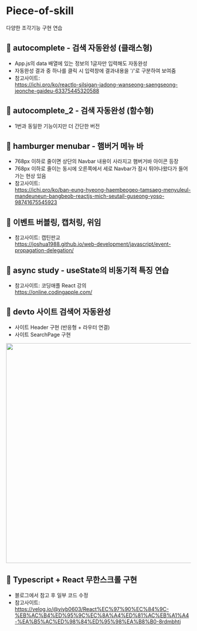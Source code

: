 # Piece-of-skill

다양한 조각기능 구현 연습

## 🍕 autocomplete - 검색 자동완성 (클래스형) <br/>
   * App.js의 data 배열에 있는 정보의 1글자만 입력해도 자동완성
   * 자동완성 결과 중 하나를 클릭 시 입력창에 결과내용을 '/'로 구분하여 보여줌 <br/> 
   * 참고사이트: <br/>
   https://ichi.pro/ko/reactlo-silsigan-jadong-wanseong-saengseong-jeonche-gaideu-63375445320588
   
## 🍟 autocomplete_2 - 검색 자동완성 (함수형) <br/>
   * 1번과 동일한 기능이지만 더 간단한 버전

## 🍔 hamburger menubar - 햄버거 메뉴 바 <br/>
   * 768px 이하로 줄이면 상단의 Navbar 내용이 사라지고 햄버거바 아이콘 등장
   * 768px 이하로 줄이는 동시에 오른쪽에서 세로 Navbar가 잠시 튀어나왔다가 들어가는 현상 있음   
   * 참고사이트: <br/>
   https://ichi.pro/ko/ban-eung-hyeong-haembeogeo-tamsaeg-menyuleul-mandeuneun-bangbeob-reactjs-mich-seutail-guseong-yoso-98741675545923 <br/>

## 🍿 이벤트 버블링, 캡처링, 위임 <br/>
   * 참고사이트: 캡틴판교 <br />
   https://joshua1988.github.io/web-development/javascript/event-propagation-delegation/
   
## 🥞 async study - useState의 비동기적 특징 연습 <br/>
   * 참고사이트: 코딩애플 React 강의 <br/>
   https://online.codingapple.com/
   
## 🧇 devto 사이트 검색어 자동완성
* 사이트 Header 구현 (반응형 + 라우터 연결)
* 사이트 SearchPage 구현 <br/>
<img src="https://user-images.githubusercontent.com/68722179/151751874-c7a9d714-64f0-4a64-8efd-d04c6e52cdca.png" width="600" />

## 🥨 Typescript + React 무한스크롤 구현
  * 블로그에서 참고 후 일부 코드 수정
  * 참고사이트: <br/>
  https://velog.io/@yiyb0603/React%EC%97%90%EC%84%9C-%EB%AC%B4%ED%95%9C%EC%8A%A4%ED%81%AC%EB%A1%A4-%EA%B5%AC%ED%98%84%ED%95%98%EA%B8%B0-8rdmbhtj
